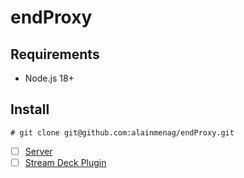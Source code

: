 # endProxy

## Requirements
- Node.js 18+

## Install

```
# git clone git@github.com:alainmenag/endProxy.git
```

- [ ] [Server](server/README.md)
- [ ] [Stream Deck Plugin](plugin-streamdeck/README.md)